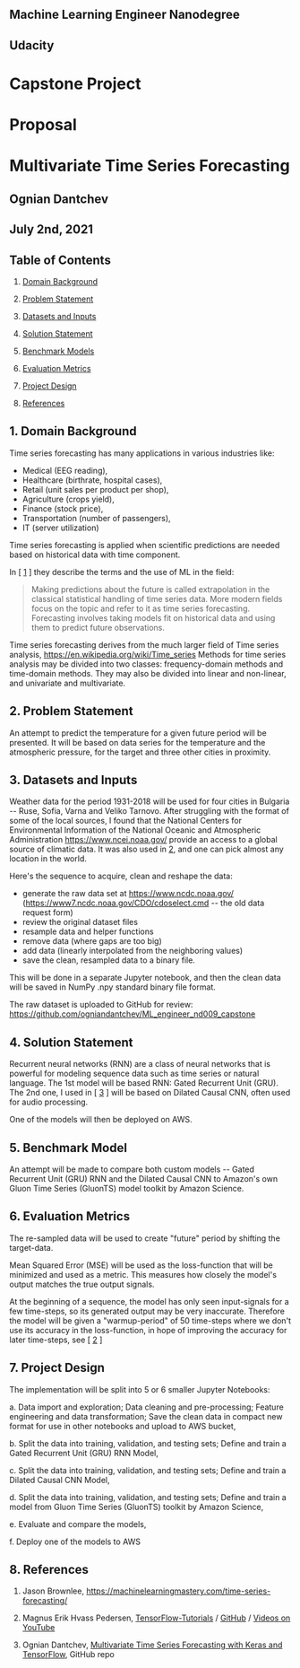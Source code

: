 
## Machine Learning Engineer Nanodegree
## Udacity


# Capstone Project
# Proposal
# Multivariate Time Series Forecasting


## Ognian Dantchev
## July 2nd, 2021



## Table of Contents

1. [Domain Background](#1-domain-background)

2. [Problem Statement](#2-problem-statement)

3. [Datasets and Inputs](#3-datasets-and-inputs)

4. [Solution Statement](#4-solution-statement)

5. [Benchmark Models](#5-benchmark-model)

6. [Evaluation Metrics](#6-evaluation-metrics)

7. [Project Design](#7-project-design)

8. [References](#8-references)


## 1. Domain Background

Time series forecasting has many applications in various industries like: 
* Medical (EEG reading), 
* Healthcare (birthrate, hospital cases), 
* Retail (unit sales per product per shop), 
* Agriculture (crops yield), 
* Finance (stock price), 
* Transportation (number of passengers), 
* IT (server utilization)

Time series forecasting is applied when scientific predictions are needed based on historical data with time component. 

In [ [1](#8-references) ] they describe the terms and the use of ML in the field:
> Making predictions about the future is called extrapolation in the classical statistical handling of time series data.  More modern fields focus on the topic and refer to it as time series forecasting.
> Forecasting involves taking models fit on historical data and using them to predict future observations. 

Time series forecasting derives from the much larger field of Time series analysis, https://en.wikipedia.org/wiki/Time_series 
Methods for time series analysis may be divided into two classes: frequency-domain methods and time-domain methods.  They may also be divided into linear and non-linear, and univariate and multivariate.



## 2. Problem Statement

An attempt to predict the temperature for a given future period will be presented.  It will be based on data series for the temperature and the atmospheric pressure, for the target and three other cities in proximity.


## 3. Datasets and Inputs

Weather data for the period 1931-2018 will be used for four cities in Bulgaria -- Ruse, Sofia, Varna and Veliko Tarnovo.  After struggling with the format of some of the local sources, I found that the National Centers for Environmental Information of the National Oceanic and Atmospheric Administration https://www.ncei.noaa.gov/ provide an access to a global source of climatic data.  It was also used in [2](#8-references), and one can pick almost any location in the world.  

Here's the sequence to acquire, clean and reshape the data:
* generate the raw data set at https://www.ncdc.noaa.gov/ (https://www7.ncdc.noaa.gov/CDO/cdoselect.cmd -- the old data request form)
* review the original dataset files
* resample data and helper functions
* remove data (where gaps are too big)
* add data (linearly interpolated from the neighboring values)
* save the clean, resampled data to a binary file.

This will be done in a separate Jupyter notebook, and then the clean data will be saved in NumPy .npy standard binary file format. 

The raw dataset is uploaded to GitHub for review: 
https://github.com/ogniandantchev/ML_engineer_nd009_capstone 


## 4. Solution Statement

Recurrent neural networks (RNN) are a class of neural networks that is powerful for modeling sequence data such as time series or natural language.  The 1st model will be based RNN: Gated Recurrent Unit (GRU).  The 2nd one, I used in [ [3](#8-references) ] will be based on Dilated Causal CNN, often used for audio processing.

One of the models will then be deployed on AWS.

## 5. Benchmark Model

An attempt will be made to compare both custom models -- Gated Recurrent Unit (GRU) RNN and the Dilated Causal CNN to Amazon's own Gluon Time Series (GluonTS) model toolkit by Amazon Science.

## 6. Evaluation Metrics

The re-sampled data will be used to create "future" period by shifting the target-data. 

Mean Squared Error (MSE) will be used as the loss-function that will be minimized and used as a metric. This measures how closely the model's output matches the true output signals.

At the beginning of a sequence, the model has only seen input-signals for a few time-steps, so its generated output may be very inaccurate.  Therefore the model will be given a "warmup-period" of 50 time-steps where we don't use its accuracy in the loss-function, in hope of improving the accuracy for later time-steps, see [ [2](#8-references) ]

## 7. Project Design

The implementation will be split into 5 or 6 smaller Jupyter Notebooks:

a. Data import and exploration;  Data cleaning and pre-processing;  Feature engineering and data transformation;  Save the clean data in compact new format for use in other notebooks and upload to AWS bucket,

b. Split the data into training, validation, and testing sets;  Define and train a Gated Recurrent Unit (GRU) RNN Model,

c. Split the data into training, validation, and testing sets; Define and train a Dilated Causal CNN Model,

d. Split the data into training, validation, and testing sets; Define and train a model from  Gluon Time Series (GluonTS) toolkit by Amazon Science,

e. Evaluate and compare the models,

f. Deploy one of the models to AWS




## 8. References

1. Jason Brownlee, https://machinelearningmastery.com/time-series-forecasting/

2. Magnus Erik Hvass Pedersen, [TensorFlow-Tutorials][2]
/ [GitHub](https://github.com/Hvass-Labs/TensorFlow-Tutorials) / [Videos on YouTube](https://www.youtube.com/playlist?list=PL9Hr9sNUjfsmEu1ZniY0XpHSzl5uihcXZ)

3. Ognian Dantchev,  [Multivariate Time Series Forecasting with Keras and TensorFlow][3], GitHub repo




[2]: http://www.hvass-labs.org/

[3]: https://github.com/ogniandantchev/dilated_causal_cnn_time_series




